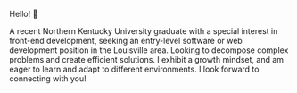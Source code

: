 Hello! 👋 

A recent Northern Kentucky University graduate with a special interest in front-end development, seeking an entry-level software or web development position in the Louisville area. Looking to decompose complex problems and create efficient solutions. I exhibit a growth mindset, and am eager to learn and adapt to different environments. I look forward to connecting with you!


<!---
timmyhaag/timmyhaag is a ✨ special ✨ repository because its `README.md` (this file) appears on your GitHub profile.
You can click the Preview link to take a look at your changes.
--->
